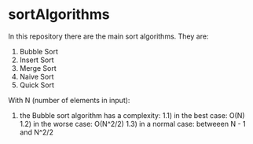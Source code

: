 # sortAlgorithms

In this repository there are the main sort algorithms. They are:
  1) Bubble Sort
  2) Insert Sort
  3) Merge Sort
  4) Naive Sort
  5) Quick Sort
  
With N (number of elements in input):
  1) the Bubble sort algorithm has a complexity:
    1.1) in the best case: O(N)
    1.2) in the worse case: O(N^2/2)
    1.3) in a normal case: betweeen N - 1 and N^2/2
  
 
